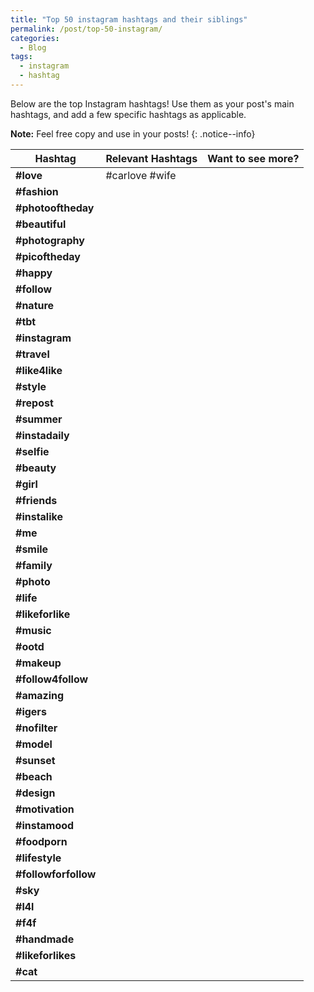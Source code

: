 ```yaml
---
title: "Top 50 instagram hashtags and their siblings"
permalink: /post/top-50-instagram/
categories:
  - Blog
tags:
  - instagram
  - hashtag
---
```


Below are the top Instagram hashtags! Use them as your post's main hashtags, and add a few specific hashtags as applicable.


**Note:** Feel free copy and use in your posts! 
{: .notice--info}

| Hashtag              | Relevant Hashtags | Want to see more? |
|----------------------|-------------------|-------------------|
| **#love**            | #carlove #wife    |                   |
| **#fashion**         |                   |                   |
| **#photooftheday**   |                   |                   |
| **#beautiful**       |                   |                   |
| **#photography**     |                   |                   |
| **#picoftheday**     |                   |                   |
| **#happy**           |                   |                   |
| **#follow**          |                   |                   |
| **#nature**          |                   |                   |
| **#tbt**             |                   |                   |
| **#instagram**       |                   |                   |
| **#travel**          |                   |                   |
| **#like4like**       |                   |                   |
| **#style**           |                   |                   |
| **#repost**          |                   |                   |
| **#summer**          |                   |                   |
| **#instadaily**      |                   |                   |
| **#selfie**          |                   |                   |
| **#beauty**          |                   |                   |
| **#girl**            |                   |                   |
| **#friends**         |                   |                   |
| **#instalike**       |                   |                   |
| **#me**              |                   |                   |
| **#smile**           |                   |                   |
| **#family**          |                   |                   |
| **#photo**           |                   |                   |
| **#life**            |                   |                   |
| **#likeforlike**     |                   |                   |
| **#music**           |                   |                   |
| **#ootd**            |                   |                   |
| **#makeup**          |                   |                   |
| **#follow4follow**   |                   |                   |
| **#amazing**         |                   |                   |
| **#igers**           |                   |                   |
| **#nofilter**        |                   |                   |
| **#model**           |                   |                   |
| **#sunset**          |                   |                   |
| **#beach**           |                   |                   |
| **#design**          |                   |                   |
| **#motivation**      |                   |                   |
| **#instamood**       |                   |                   |
| **#foodporn**        |                   |                   |
| **#lifestyle**       |                   |                   |
| **#followforfollow** |                   |                   |
| **#sky**             |                   |                   |
| **#l4l**             |                   |                   |
| **#f4f**             |                   |                   |
| **#handmade**        |                   |                   |
| **#likeforlikes**    |                   |                   |
| **#cat**             |                   |                   |
